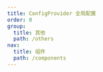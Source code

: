 ```yaml
---
title: ConfigProvider 全局配置
order: 0
group:
  title: 其他
  path: /others
nav:
  title: 组件
  path: /components
---
```


<code src="./demo/test.tsx">

<API src="./index.tsx"/>
